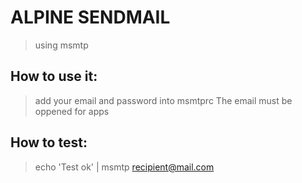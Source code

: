 # ALPINE SENDMAIL
> using msmtp

## How to use it:
> add your email and password into msmtprc
> The email must be oppened for apps

## How to test:
> echo 'Test ok' | msmtp recipient@mail.com
